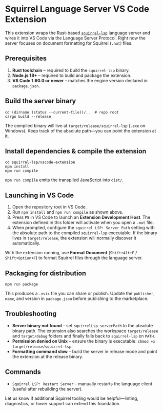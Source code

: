 # Squirrel Language Server VS Code Extension

This extension wraps the Rust-based [`squirrel-lsp`](../) language server and wires it into VS Code via the Language Server Protocol. Right now the server focuses on document formatting for Squirrel (`.nut`) files.

## Prerequisites

1. **Rust toolchain** – required to build the `squirrel-lsp` binary.
2. **Node.js 18+** – required to build and package the extension.
3. **VS Code 1.90.0 or newer** – matches the engine version declared in `package.json`.

## Build the server binary

```fish
cd (dirname (status --current-file))/..  # repo root
cargo build --release
```

The compiled binary will live at `target/release/squirrel-lsp` (`.exe` on Windows). Keep track of the absolute path—you can point the extension at it.

## Install dependencies & compile the extension

```fish
cd squirrel-lsp/vscode-extension
npm install
npm run compile
```

`npm run compile` emits the transpiled JavaScript into `dist/`.

## Launching in VS Code

1. Open the repository root in VS Code.
2. Run `npm install` and `npm run compile` as shown above.
3. Press `F5` in VS Code to launch an **Extension Development Host**. The extension defined in this folder will activate when you open a `.nut` file.
4. When prompted, configure the `squirrel LSP: Server Path` setting with the absolute path to the compiled `squirrel-lsp` executable. If the binary lives in `target/release`, the extension will normally discover it automatically.

With the extension running, use **Format Document** (`Shift+Alt+F` / `Shift+Option+F`) to format Squirrel files through the language server.

## Packaging for distribution

```fish
npm run package
```

This produces a `.vsix` file you can share or publish. Update the `publisher`, `name`, and version in `package.json` before publishing to the marketplace.

## Troubleshooting

- **Server binary not found** – set `squirrelLsp.serverPath` to the absolute binary path. The extension also searches the workspace `target/release` and `target/debug` folders and finally falls back to `squirrel-lsp` on `PATH`.
- **Permission denied on Unix** – ensure the binary is executable: `chmod +x target/release/squirrel-lsp`.
- **Formatting command slow** – build the server in release mode and point the extension at the release binary.

## Commands

- `Squirrel LSP: Restart Server` – manually restarts the language client (useful after rebuilding the server).

Let us know if additional Squirrel tooling would be helpful—linting, diagnostics, or hover support can extend this foundation.
